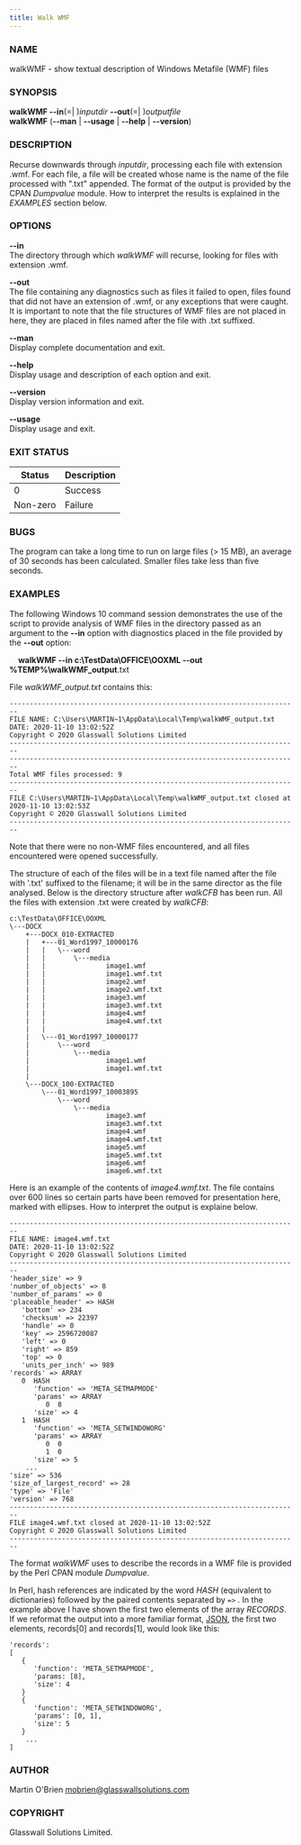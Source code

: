 ```yaml
---
title: Walk WMF
---
```


### **NAME**
walkWMF - show textual description of Windows Metafile (WMF) files

### **SYNOPSIS**
**walkWMF --in**(=| )*inputdir* **--out**(=| )*outputfile*<br />
**walkWMF** (**--man** | **--usage** | **--help** | **--version**)

### **DESCRIPTION**
Recurse downwards through *inputdir*, processing each file with extension 
.wmf. For each file, a file will be created whose name is the name of the file processed with ".txt" appended. The format of the output is provided by 
the CPAN *Dumpvalue* module. How to interpret the results is explained in the *EXAMPLES* section below.

### **OPTIONS**
**--in**<br />
The directory through which *walkWMF* will recurse, looking for files with extension .wmf.

**--out**<br />
The file containing any diagnostics such as files it failed to open, files found that did not have an extension of .wmf, or any exceptions that were caught. It is important to note that the file structures of WMF files are not placed in here, they are placed in files named after the file with .txt suffixed.

**--man**  
Display complete documentation and exit.

**--help**  
Display usage and description of each option and exit.

**--version**  
Display version information and exit.

**--usage**  
Display usage and exit.

### **EXIT STATUS**
|Status|Description
|---|---
0|Success
Non-zero|Failure

### **BUGS**
The program can take a long time to run on large files (> 15 MB), an average
of 30 seconds has been calculated. Smaller files take less than five seconds.

### **EXAMPLES**
The following Windows 10 command session demonstrates the use of the script to provide analysis of WMF files in the directory passed as an argument to the **--in** option with diagnostics placed in the file provided by the **--out** option:

&nbsp;&nbsp;&nbsp;&nbsp;**walkWMF --in c:\TestData\OFFICE\OOXML --out %TEMP%\walkWMF_output**.txt

File *walkWMF_output.txt* contains this:

    ------------------------------------------------------------------------
    FILE NAME: C:\Users\MARTIN~1\AppData\Local\Temp\walkWMF_output.txt
    DATE: 2020-11-10 13:02:52Z
    Copyright © 2020 Glasswall Solutions Limited
    ------------------------------------------------------------------------
    ------------------------------------------------------------------------
    Total WMF files processed: 9
    ------------------------------------------------------------------------
    FILE C:\Users\MARTIN~1\AppData\Local\Temp\walkWMF_output.txt closed at 2020-11-10 13:02:53Z
    Copyright © 2020 Glasswall Solutions Limited
    ------------------------------------------------------------------------

Note that there were no non-WMF files encountered, and all files encountered were opened successfully.

The structure of each of the files will be in a text file named after the file with '.txt' suffixed to the filename; it will be in the same director as the file analysed. Below is the directory structure after *walkCFB* has been run. All the files with extension .txt were created by *walkCFB*:

    c:\TestData\OFFICE\OOXML
    \---DOCX
        +---DOCX_010-EXTRACTED
        |   +---01_Word1997_10000176
        |   |   \---word
        |   |       \---media
        |   |               image1.wmf
        |   |               image1.wmf.txt
        |   |               image2.wmf
        |   |               image2.wmf.txt
        |   |               image3.wmf
        |   |               image3.wmf.txt
        |   |               image4.wmf
        |   |               image4.wmf.txt
        |   |
        |   \---01_Word1997_10000177
        |       \---word
        |           \---media
        |                   image1.wmf
        |                   image1.wmf.txt
        |
        \---DOCX_100-EXTRACTED
            \---01_Word1997_10003895
                \---word
                    \---media
                            image3.wmf
                            image3.wmf.txt
                            image4.wmf
                            image4.wmf.txt
                            image5.wmf
                            image5.wmf.txt
                            image6.wmf
                            image6.wmf.txt

Here is an example of the contents of *image4.wmf.txt*. The file contains over 600 lines so certain parts have been removed for presentation here, marked with ellipses. How to interpret the output is explaine below.

    ------------------------------------------------------------------------
    FILE NAME: image4.wmf.txt
    DATE: 2020-11-10 13:02:52Z
    Copyright © 2020 Glasswall Solutions Limited
    ------------------------------------------------------------------------
    'header_size' => 9
    'number_of_objects' => 8
    'number_of_params' => 0
    'placeable_header' => HASH
       'bottom' => 234
       'checksum' => 22397
       'handle' => 0
       'key' => 2596720087
       'left' => 0
       'right' => 859
       'top' => 0
       'units_per_inch' => 989
    'records' => ARRAY
       0  HASH
          'function' => 'META_SETMAPMODE'
          'params' => ARRAY
             0  8
          'size' => 4
       1  HASH
          'function' => 'META_SETWINDOWORG'
          'params' => ARRAY
             0  0
             1  0
          'size' => 5
        ...
    'size' => 536
    'size_of_largest_record' => 28
    'type' => 'File'
    'version' => 768
    ------------------------------------------------------------------------
    FILE image4.wmf.txt closed at 2020-11-10 13:02:52Z
    Copyright © 2020 Glasswall Solutions Limited
    ------------------------------------------------------------------------

The format *walkWMF* uses to describe the records in a WMF file is provided by the Perl CPAN module *Dumpvalue*.

In Perl, hash references are indicated by the word *HASH* (equivalent to dictionaries) followed by the paired contents separated by `=>` . In the example above I have shown the first two elements of the array *RECORDS*. If we
reformat the output into a more familiar format, [JSON](https://www.json.org/json-en.html), the first two elements, records[0] and records[1], would look like this:

    'records':
    [
       {
          'function': 'META_SETMAPMODE',
          'params: [8],
          'size': 4
       }
       {
          'function': 'META_SETWINDOWORG',
          'params': [0, 1],
          'size': 5
       }
        ...
    ]

### **AUTHOR**
Martin O'Brien mobrien@glasswallsolutions.com

### **COPYRIGHT**
Glasswall Solutions Limited.
